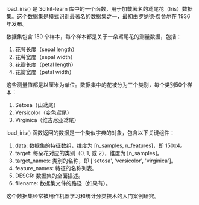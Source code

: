 load_iris() 是 Scikit-learn 库中的一个函数，用于加载著名的鸢尾花（Iris）数据集。这个数据集是模式识别最著名的数据集之一，最初由罗纳德·费舍尔在 1936 年发布。

数据集包含 150 个样本，每个样本都是关于一朵鸢尾花的测量数据，包括：
1. 花萼长度（sepal length）
2. 花萼宽度（sepal width）
3. 花瓣长度（petal length）
4. 花瓣宽度（petal width）

这些测量值都是以厘米为单位。数据集中的花被分为三个类别，每个类别50个样本：

1. Setosa（山鸢尾）
2. Versicolor（变色鸢尾）
3. Virginica（维吉尼亚鸢尾）

load_iris() 函数返回的数据是一个类似字典的对象，包含以下关键组件：
1. data: 数据集的特征数组，维度为 [n_samples, n_features]，即 150x4。
2. target: 每朵花对应的类别（0, 1, 或 2），维度为 [n_samples]。
3. target_names: 类别的名称，即 ['setosa', 'versicolor', 'virginica']。
4. feature_names: 特征的名称列表。
5. DESCR: 数据集的全面描述。
6. filename: 数据集文件的路径（如果有）。

这个数据集经常被用作机器学习和统计分类技术的入门案例研究。